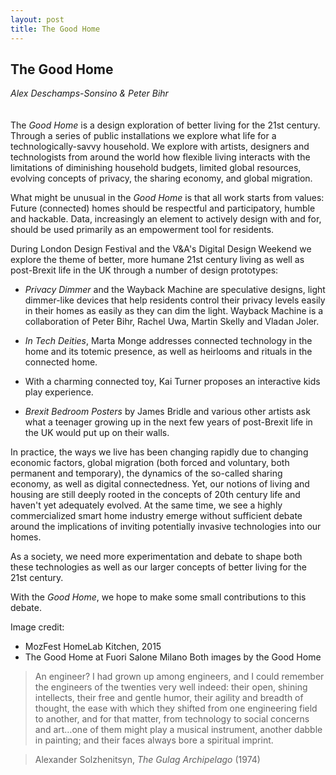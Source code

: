 ```yaml
---
layout: post
title: The Good Home
---
```


## The Good Home
_Alex Deschamps-Sonsino & Peter Bihr_
<br />
<br />
<br />
The _Good Home_ is a design exploration of better living for the 21st century. Through a series of public installations we explore what life for a technologically-savvy household. We explore with artists, designers and technologists from around the world how flexible living interacts with the limitations of diminishing household budgets, limited global resources, evolving concepts of privacy, the sharing economy, and global migration.
 
What might be unusual in the _Good Home_ is that all work starts from values: Future (connected) homes should be respectful and participatory, humble and hackable. Data, increasingly an element to actively design with and for, should be used primarily as an empowerment tool for residents.
 
During London Design Festival and the V&A's Digital Design Weekend we explore the theme of better, more humane 21st century living as well as post-Brexit life in the UK through a number of design prototypes:
 
- _Privacy Dimmer_ and the Wayback Machine are speculative designs, light dimmer-like devices that help residents control their privacy levels easily in their homes as easily as they can dim the light. Wayback Machine is a collaboration of Peter Bihr, Rachel Uwa, Martin Skelly and Vladan Joler.
 
- _In Tech Deities_, Marta Monge addresses connected technology in the home and its totemic presence, as well as heirlooms and rituals in the connected home.
 
- With a charming connected toy, Kai Turner proposes an interactive kids play experience.
 
- _Brexit Bedroom Posters_ by James Bridle and various other artists ask what a teenager growing up in the next few years of post-Brexit life in the UK would put up on their walls.
 
In practice, the ways we live has been changing rapidly due to changing economic factors, global migration (both forced and voluntary, both permanent and temporary), the dynamics of the so-called sharing economy, as well as digital connectedness. Yet, our notions of living and housing are still deeply rooted in the concepts of 20th century life and haven't yet adequately evolved. At the same time, we see a highly commercialized smart home industry emerge without sufficient debate around the implications of inviting potentially invasive technologies into our homes.
 
As a society, we need more experimentation and debate to shape both these technologies as well as our larger concepts of better living for the 21st century.
 
With the _Good Home_, we hope to make some small contributions to this debate.

Image credit: 
-	MozFest HomeLab Kitchen, 2015
-	The Good Home at Fuori Salone Milano
 Both images by the Good Home 

> An engineer? I had grown up among engineers, and I could remember the engineers of the twenties very well indeed: their open, shining intellects, their free and gentle humor, their agility and breadth of thought, the ease with which they shifted from one engineering field to another, and for that matter, from technology to social concerns and art…one of them might play a musical instrument, another dabble in painting; and their faces always bore a spiritual imprint.

> Alexander Solzhenitsyn, _The Gulag Archipelago_ (1974)

